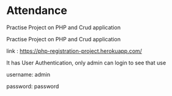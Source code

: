 # Attendance
Practise Project on PHP and Crud application


Practise Project on PHP and Crud application

link : https://php-registration-project.herokuapp.com/

It has User Authentication, only admin can login
to see that use  

username: admin 

password: password
